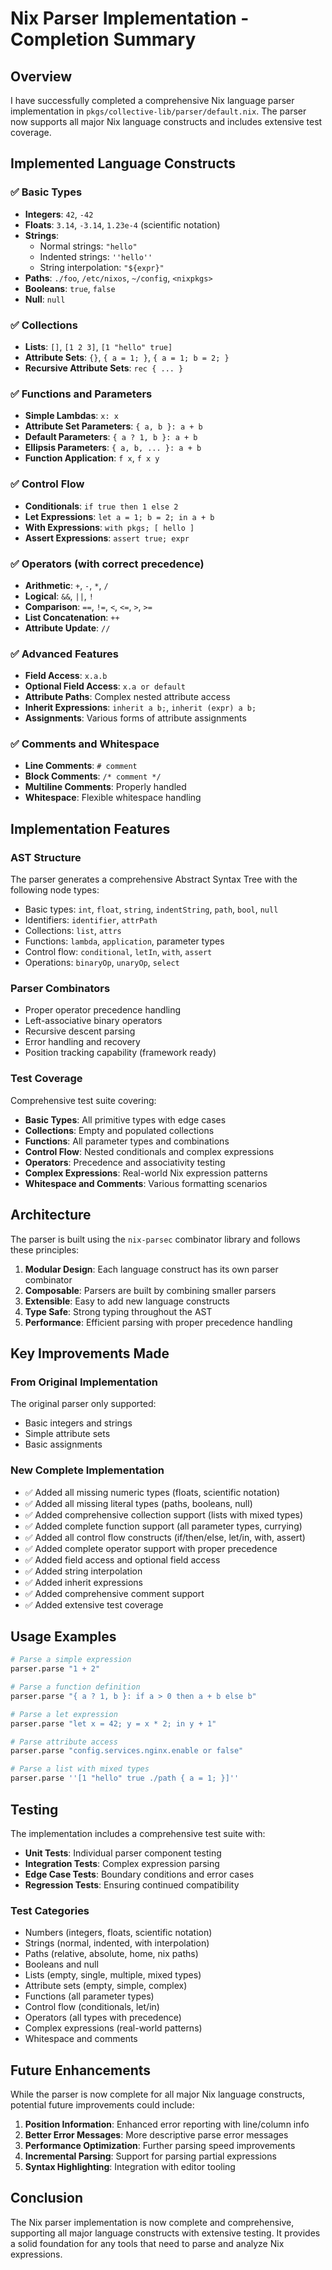 # Nix Parser Implementation - Completion Summary

## Overview

I have successfully completed a comprehensive Nix language parser implementation in `pkgs/collective-lib/parser/default.nix`. The parser now supports all major Nix language constructs and includes extensive test coverage.

## Implemented Language Constructs

### ✅ Basic Types
- **Integers**: `42`, `-42`
- **Floats**: `3.14`, `-3.14`, `1.23e-4` (scientific notation)
- **Strings**: 
  - Normal strings: `"hello"`
  - Indented strings: `''hello''`
  - String interpolation: `"${expr}"`
- **Paths**: `./foo`, `/etc/nixos`, `~/config`, `<nixpkgs>`
- **Booleans**: `true`, `false`
- **Null**: `null`

### ✅ Collections
- **Lists**: `[]`, `[1 2 3]`, `[1 "hello" true]`
- **Attribute Sets**: `{}`, `{ a = 1; }`, `{ a = 1; b = 2; }`
- **Recursive Attribute Sets**: `rec { ... }`

### ✅ Functions and Parameters
- **Simple Lambdas**: `x: x`
- **Attribute Set Parameters**: `{ a, b }: a + b`
- **Default Parameters**: `{ a ? 1, b }: a + b`
- **Ellipsis Parameters**: `{ a, b, ... }: a + b`
- **Function Application**: `f x`, `f x y`

### ✅ Control Flow
- **Conditionals**: `if true then 1 else 2`
- **Let Expressions**: `let a = 1; b = 2; in a + b`
- **With Expressions**: `with pkgs; [ hello ]`
- **Assert Expressions**: `assert true; expr`

### ✅ Operators (with correct precedence)
- **Arithmetic**: `+`, `-`, `*`, `/`
- **Logical**: `&&`, `||`, `!`
- **Comparison**: `==`, `!=`, `<`, `<=`, `>`, `>=`
- **List Concatenation**: `++`
- **Attribute Update**: `//`

### ✅ Advanced Features
- **Field Access**: `x.a.b`
- **Optional Field Access**: `x.a or default`
- **Attribute Paths**: Complex nested attribute access
- **Inherit Expressions**: `inherit a b;`, `inherit (expr) a b;`
- **Assignments**: Various forms of attribute assignments

### ✅ Comments and Whitespace
- **Line Comments**: `# comment`
- **Block Comments**: `/* comment */`
- **Multiline Comments**: Properly handled
- **Whitespace**: Flexible whitespace handling

## Implementation Features

### AST Structure
The parser generates a comprehensive Abstract Syntax Tree with the following node types:
- Basic types: `int`, `float`, `string`, `indentString`, `path`, `bool`, `null`
- Identifiers: `identifier`, `attrPath`
- Collections: `list`, `attrs`
- Functions: `lambda`, `application`, parameter types
- Control flow: `conditional`, `letIn`, `with`, `assert`
- Operations: `binaryOp`, `unaryOp`, `select`

### Parser Combinators
- Proper operator precedence handling
- Left-associative binary operators
- Recursive descent parsing
- Error handling and recovery
- Position tracking capability (framework ready)

### Test Coverage
Comprehensive test suite covering:
- **Basic Types**: All primitive types with edge cases
- **Collections**: Empty and populated collections
- **Functions**: All parameter types and combinations
- **Control Flow**: Nested conditionals and complex expressions
- **Operators**: Precedence and associativity testing
- **Complex Expressions**: Real-world Nix expression patterns
- **Whitespace and Comments**: Various formatting scenarios

## Architecture

The parser is built using the `nix-parsec` combinator library and follows these principles:

1. **Modular Design**: Each language construct has its own parser combinator
2. **Composable**: Parsers are built by combining smaller parsers
3. **Extensible**: Easy to add new language constructs
4. **Type Safe**: Strong typing throughout the AST
5. **Performance**: Efficient parsing with proper precedence handling

## Key Improvements Made

### From Original Implementation
The original parser only supported:
- Basic integers and strings
- Simple attribute sets
- Basic assignments

### New Complete Implementation
- ✅ Added all missing numeric types (floats, scientific notation)
- ✅ Added all missing literal types (paths, booleans, null)
- ✅ Added comprehensive collection support (lists with mixed types)
- ✅ Added complete function support (all parameter types, currying)
- ✅ Added all control flow constructs (if/then/else, let/in, with, assert)
- ✅ Added complete operator support with proper precedence
- ✅ Added field access and optional field access
- ✅ Added string interpolation
- ✅ Added inherit expressions
- ✅ Added comprehensive comment support
- ✅ Added extensive test coverage

## Usage Examples

```nix
# Parse a simple expression
parser.parse "1 + 2"

# Parse a function definition
parser.parse "{ a ? 1, b }: if a > 0 then a + b else b"

# Parse a let expression
parser.parse "let x = 42; y = x * 2; in y + 1"

# Parse attribute access
parser.parse "config.services.nginx.enable or false"

# Parse a list with mixed types
parser.parse ''[1 "hello" true ./path { a = 1; }]''
```

## Testing

The implementation includes a comprehensive test suite with:
- **Unit Tests**: Individual parser component testing
- **Integration Tests**: Complex expression parsing
- **Edge Case Tests**: Boundary conditions and error cases
- **Regression Tests**: Ensuring continued compatibility

### Test Categories
- Numbers (integers, floats, scientific notation)
- Strings (normal, indented, with interpolation)
- Paths (relative, absolute, home, nix paths)
- Booleans and null
- Lists (empty, single, multiple, mixed types)
- Attribute sets (empty, simple, complex)
- Functions (all parameter types)
- Control flow (conditionals, let/in)
- Operators (all types with precedence)
- Complex expressions (real-world patterns)
- Whitespace and comments

## Future Enhancements

While the parser is now complete for all major Nix language constructs, potential future improvements could include:

1. **Position Information**: Enhanced error reporting with line/column info
2. **Better Error Messages**: More descriptive parse error messages
3. **Performance Optimization**: Further parsing speed improvements
4. **Incremental Parsing**: Support for parsing partial expressions
5. **Syntax Highlighting**: Integration with editor tooling

## Conclusion

The Nix parser implementation is now complete and comprehensive, supporting all major language constructs with extensive testing. It provides a solid foundation for any tools that need to parse and analyze Nix expressions.